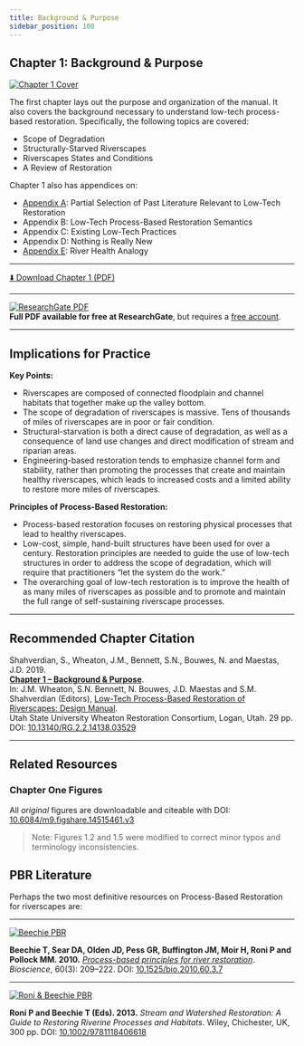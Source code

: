```yaml
---
title: Background & Purpose
sidebar_position: 100
---
```


## Chapter 1: Background & Purpose

[![Chapter 1 Cover](/img/covers/Chap1.png)](http://dx.doi.org/10.13140/RG.2.2.14138.03529)

The first chapter lays out the purpose and organization of the manual. It also covers the background necessary to understand low-tech process-based restoration. Specifically, the following topics are covered:

- Scope of Degradation
- Structurally-Starved Riverscapes
- Riverscapes States and Conditions
- A Review of Restoration

Chapter 1 also has appendices on:

- [Appendix A](/manual/chap01/appendix-A): Partial Selection of Past Literature Relevant to Low-Tech Restoration
- Appendix B: Low-Tech Process-Based Restoration Semantics
- Appendix C: Existing Low-Tech Practices
- Appendix D: Nothing is Really New
- [Appendix E](/manual/chap01/appendix-E): River Health Analogy

---

[⬇️ Download Chapter 1 (PDF)](http://dx.doi.org/10.13140/RG.2.2.14138.03529)

---

[![ResearchGate PDF](/img/RG.png)](http://dx.doi.org/10.13140/RG.2.2.19590.63049)  
**Full PDF available for free at ResearchGate**, but requires a [free account](https://www.researchgate.net/signup.SignUp.html?hdrsu=1).

---

## Implications for Practice

**Key Points:**

- Riverscapes are composed of connected floodplain and channel habitats that together make up the valley bottom.
- The scope of degradation of riverscapes is massive. Tens of thousands of miles of riverscapes are in poor or fair condition.
- Structural-starvation is both a direct cause of degradation, as well as a consequence of land use changes and direct modification of stream and riparian areas.
- Engineering-based restoration tends to emphasize channel form and stability, rather than promoting the processes that create and maintain healthy riverscapes, which leads to increased costs and a limited ability to restore more miles of riverscapes.

**Principles of Process-Based Restoration:**

- Process-based restoration focuses on restoring physical processes that lead to healthy riverscapes.
- Low-cost, simple, hand-built structures have been used for over a century. Restoration principles are needed to guide the use of low-tech structures in order to address the scope of degradation, which will require that practitioners “let the system do the work.”
- The overarching goal of low-tech restoration is to improve the health of as many miles of riverscapes as possible and to promote and maintain the full range of self-sustaining riverscape processes.

---

## Recommended Chapter Citation

Shahverdian, S., Wheaton, J.M., Bennett, S.N., Bouwes, N. and Maestas, J.D. 2019.  
[**Chapter 1 – Background & Purpose**](http://dx.doi.org/10.13140/RG.2.2.14138.03529).  
In: J.M. Wheaton, S.N. Bennett, N. Bouwes, J.D. Maestas and S.M. Shahverdian (Editors), [Low-Tech Process-Based Restoration of Riverscapes: Design Manual](/manual).  
Utah State University Wheaton Restoration Consortium, Logan, Utah. 29 pp.  
DOI: [10.13140/RG.2.2.14138.03529](http://dx.doi.org/10.13140/RG.2.2.14138.03529)

---

## Related Resources

### Chapter One Figures

All *original* figures are downloadable and citeable with DOI:  
[10.6084/m9.figshare.14515461.v3](https://doi.org/10.6084/m9.figshare.14515461.v3)

> Note: Figures 1.2 and 1.5 were modified to correct minor typos and terminology inconsistencies.



## PBR Literature

Perhaps the two most definitive resources on Process-Based Restoration for riverscapes are:

---

[![Beechie PBR](/img/covers/Beechie_PBR.png)](https://www.fs.fed.us/rm/pubs_other/rmrs_2010_beechie_t001.pdf)

**Beechie T, Sear DA, Olden JD, Pess GR, Buffington JM, Moir H, Roni P and Pollock MM. 2010.**
[*Process-based principles for river restoration*](https://www.fs.fed.us/rm/pubs_other/rmrs_2010_beechie_t001.pdf).
*Bioscience*, 60(3): 209–222. DOI: [10.1525/bio.2010.60.3.7](http://dx.doi.org/10.1525/bio.2010.60.3.7)

---

[![Roni & Beechie PBR](/img/covers/RoniBeechiePBR.png)](https://onlinelibrary.wiley.com/doi/book/10.1002/9781118406618)

**Roni P and Beechie T (Eds). 2013.**
*Stream and Watershed Restoration: A Guide to Restoring Riverine Processes and Habitats*.
Wiley, Chichester, UK, 300 pp.
DOI: [10.1002/9781118406618](http://dx.doi.org/10.1002/9781118406618)


